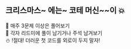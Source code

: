 ## 크리스마스~ 에는~ 코테 머신~~이 :boom:

:love_letter: 매주 3문제 이상은 풀어보기
<br>
:rose: 각자 리드미에 풀이 남기거나 주석 남겨보기
<br>
:snowman: !절대! 더러운 첫 코드를 외로이 두지 말자!
